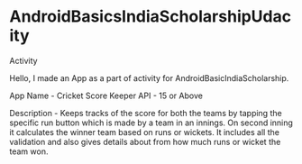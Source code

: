 # AndroidBasicsIndiaScholarshipUdacity
Activity 

Hello, I made an App as a part of activity for AndroidBasicIndiaScholarship.

App Name - Cricket Score Keeper
API - 15 or Above

Description - Keeps tracks of the score for both the teams by tapping the specific run button which is made by a team in an innings.
On second inning it calculates the winner team based on runs or wickets. It includes all the validation and also gives details about
from how much runs or wicket the team won.
